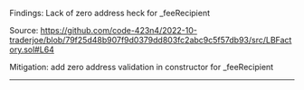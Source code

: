 Findings:  Lack of zero address heck for _feeRecipient

Source: https://github.com/code-423n4/2022-10-traderjoe/blob/79f25d48b907f9d0379dd803fc2abc9c5f57db93/src/LBFactory.sol#L64

Mitigation: add zero address validation in constructor for _feeRecipient


-----